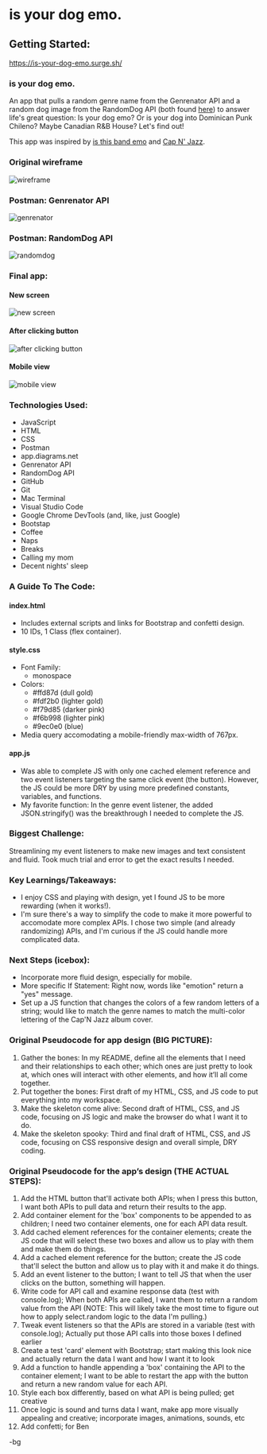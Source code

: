 # is your dog emo.

## Getting Started:
https://is-your-dog-emo.surge.sh/

### is your dog emo.
An app that pulls a random genre name from the Genrenator API and a random dog image from the RandomDog API (both found [here](https://github.com/bg-write/public-apis)) to answer life's great question: Is your dog emo? Or is your dog into Dominican Punk Chileno? Maybe Canadian R&B House? Let's find out!

This app was inspired by [is this band emo](http://isthisbandemo.com/) and [Cap N' Jazz](https://capnjazz.bandcamp.com/album/analphabetapolothology).

### Original wireframe
![wireframe](https://i.imgur.com/KysXxtq.png)

### Postman: Genrenator API
![genrenator](https://i.imgur.com/ckNV7bk.png)

### Postman: RandomDog API
![randomdog](https://i.imgur.com/JPejoUS.png)

### Final app:
#### New screen
![new screen](https://i.imgur.com/CoEZNTM.png)


#### After clicking button
![after clicking button](https://i.imgur.com/vWw0ChF.png)


#### Mobile view
![mobile view](https://i.imgur.com/qVqFLti.png)


### Technologies Used:
* JavaScript  
* HTML  
* CSS  
* Postman  
* app.diagrams.net  
* Genrenator API  
* RandomDog API  
* GitHub  
* Git  
* Mac Terminal  
* Visual Studio Code  
* Google Chrome DevTools (and, like, just Google)  
* Bootstap  
* Coffee  
* Naps  
* Breaks  
* Calling my mom  
* Decent nights' sleep  

### A Guide To The Code:
#### index.html
* Includes external scripts and links for Bootstrap and confetti design.
* 10 IDs, 1 Class (flex container).

#### style.css
* Font Family:  
  * monospace  
* Colors:  
  * #ffd87d (dull gold)  
  * #fdf2b0 (lighter gold)  
  * #f79d85 (darker pink)  
  * #f6b998 (lighter pink)  
  * #9ec0e0 (blue)
* Media query accomodating a mobile-friendly max-width of 767px.

#### app.js
* Was able to complete JS with only one cached element reference and two event listeners targeting the same click event (the button). However, the JS could be more DRY by using more predefined constants, variables, and functions.
* My favorite function: In the genre event listener, the added JSON.stringify() was the breakthrough I needed to complete the JS.

### Biggest Challenge:
Streamlining my event listeners to make new images and text consistent and fluid. Took much trial and error to get the exact results I needed.

### Key Learnings/Takeaways:
* I enjoy CSS and playing with design, yet I found JS to be more rewarding (when it works!).
* I'm sure there's a way to simplify the code to make it more powerful to accomodate more complex APIs. I chose two simple (and already randomizing) APIs, and I'm curious if the JS could handle more complicated data.

### Next Steps (icebox):
* Incorporate more fluid design, especially for mobile.
* More specific If Statement: Right now, words like "emotion" return a "yes" message.
* Set up a JS function that changes the colors of a few random letters of a string; would like to match the genre names to match the multi-color lettering of the Cap'N Jazz album cover.

### Original Pseudocode for app design (BIG PICTURE):
1. Gather the bones: In my README, define all the elements that I need and their relationships to each other; which ones are just pretty to look at, which ones will interact with other elements, and how it’ll all come together.
2. Put together the bones: First draft of my HTML, CSS, and JS code to put everything into my workspace.
3. Make the skeleton come alive: Second draft of HTML, CSS, and JS code, focusing on JS logic and make the browser do what I want it to do.
4. Make the skeleton spooky: Third and final draft of HTML, CSS, and JS code, focusing on CSS responsive design and overall simple, DRY coding.

### Original Pseudocode for the app’s design (THE ACTUAL STEPS):
1. Add the HTML button that'll activate both APIs; when I press this button, I want both APIs to pull data and return their results to the app.
2. Add container element for the 'box' components to be appended to as children; I need two container elements, one for each API data result.
3. Add cached element references for the container elements; create the JS code that will select these two boxes and allow us to play with them and make them do things.
4. Add a cached element reference for the button; create the JS code that'll select the button and allow us to play with it and make it do things.
5. Add an event listener to the button; I want to tell JS that when the user clicks on the button, something will happen.
6. Write code for API call and examine response data (test with console.log); When both APIs are called, I want them to return a random value from the API (NOTE: This will likely take the most time to figure out how to apply select.random logic to the data I'm pulling.)
7. Tweak event listeners so that the APIs are stored in a variable (test with console.log); Actually put those API calls into those boxes I defined earlier
8. Create a test 'card' element with Bootstrap; start making this look nice and actually return the data I want and how I want it to look
9. Add a function to handle appending a 'box' containing the API to the container element; I want to be able to restart the app with the button and return a new random value for each API.
10. Style each box differently, based on what API is being pulled; get creative
11. Once logic is sound and turns data I want, make app more visually appealing and creative; incorporate images, animations, sounds, etc
12. Add confetti; for Ben

-bg